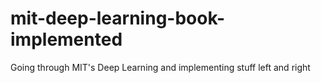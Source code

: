 # mit-deep-learning-book-implemented
Going through MIT's Deep Learning and implementing stuff left and right
